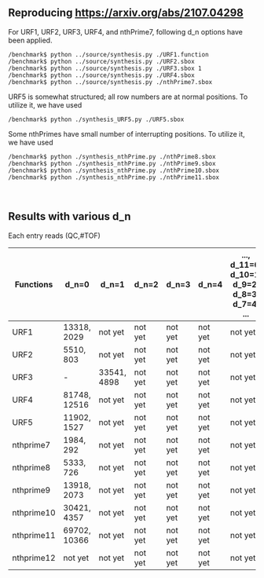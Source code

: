 ## Reproducing https://arxiv.org/abs/2107.04298

For URF1, URF2, URF3, URF4, and nthPrime7, following d_n options have been applied.

```
/benchmark$ python ../source/synthesis.py ./URF1.function
/benchmark$ python ../source/synthesis.py ./URF2.sbox
/benchmark$ python ../source/synthesis.py ./URF3.sbox 1
/benchmark$ python ../source/synthesis.py ./URF4.sbox
/benchmark$ python ../source/synthesis.py ./nthPrime7.sbox
```

URF5 is somewhat structured; all row numbers are at normal positions. To utilize it, we have used
```
/benchmark$ python ./synthesis_URF5.py ./URF5.sbox
```

Some nthPrimes have small number of interrupting positions. To utilize it, we have used
```
/benchmark$ python ./synthesis_nthPrime.py ./nthPrime8.sbox
/benchmark$ python ./synthesis_nthPrime.py ./nthPrime9.sbox
/benchmark$ python ./synthesis_nthPrime.py ./nthPrime10.sbox
/benchmark$ python ./synthesis_nthPrime.py ./nthPrime11.sbox
```
</br>

## Results with various d_n  
Each entry reads (QC,#TOF)  

|  Functions |     d_n=0     |     d_n=1     |     d_n=2     |     d_n=3     |     d_n=4     | ..., d_11=0, d_10=1, d_9=2, d_8=3, d_7=4, ... |
|    ----    |      ----     |     ----      |     ----      |     ----      |     ----      |                       ----                    |
|    URF1    | 13318, 2029   |    not yet    |    not yet    |    not yet    |    not yet    |                     not yet                   |
|    URF2    | 5510, 803     |    not yet    |    not yet    |    not yet    |    not yet    |                     not yet                   |
|    URF3    |       -       | 33541, 4898   |    not yet    |    not yet    |    not yet    |                     not yet                   |
|    URF4    | 81748, 12516  |    not yet    |    not yet    |    not yet    |    not yet    |                     not yet                   |
|    URF5    | 11902, 1527   |    not yet    |    not yet    |    not yet    |    not yet    |                     not yet                   |
| nthprime7  | 1984, 292     |    not yet    |    not yet    |    not yet    |    not yet    |                     not yet                   |
| nthprime8  | 5333, 726     |    not yet    |    not yet    |    not yet    |    not yet    |                     not yet                   |
| nthprime9  | 13918, 2073   |    not yet    |    not yet    |    not yet    |    not yet    |                     not yet                   |
| nthprime10 | 30421, 4357   |    not yet    |    not yet    |    not yet    |    not yet    |                     not yet                   |
| nthprime11 | 69702, 10366  |    not yet    |    not yet    |    not yet    |    not yet    |                     not yet                   |
| nthprime12 |    not yet    |    not yet    |    not yet    |    not yet    |    not yet    |                     not yet                   |
